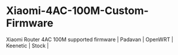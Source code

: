 # Xiaomi-4AC-100M-Custom-Firmware
Xiaomi Router 4AC 100M supported firmware | Padavan | OpenWRT | Keenetic | Stock |

